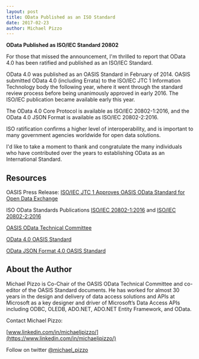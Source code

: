 ```yaml
---
layout: post
title: OData Published as an ISO Standard
date: 2017-02-23 
author: Michael Pizzo
---
```


**OData Published as ISO/IEC Standard 20802**

For those that missed the announcement, I'm thrilled to report that OData 4.0 has been ratified and published as an ISO/IEC Standard.

OData 4.0 was published as an OASIS Standard in February of 2014. OASIS submitted OData 4.0 (including Errata) to the ISO/IEC JTC 1 Information Technology body the following year, where it went through the standard review process before being unanimously approved in early 2016. The ISO/IEC publication became available early this year. 

The OData 4.0 Core Protocol is available as ISO/IEC 20802-1:2016, and the OData 4.0 JSON Format is available as ISO/IEC 20802-2:2016.

ISO ratification confirms a higher level of interoperability, and is important to many government agencies worldwide for open data solutions.

I'd like to take a moment to thank and congratulate the many individuals who have contributed over the years to establishing OData as an International Standard.

Resources
---------

OASIS Press Release: [ISO/IEC JTC 1 Approves OASIS OData Standard for Open Data Exchange](https://www.oasis-open.org/news/pr/iso-iec-jtc-1-approves-oasis-odata-standard-for-open-data-exchange)

ISO OData Standards Publications [ISO/IEC 20802-1:2016](http://www.iso.org/iso/catalogue_detail.htm?csnumber=69208) and [ISO/IEC 20802-2:2016](http://www.iso.org/iso/catalogue_detail.htm?csnumber=69209)

[OASIS OData Technical Committee](https://www.oasis-open.org/committees/odata/)

[OData 4.0 OASIS Standard](https://www.oasis-open.org/standards#odatav4.0)

[OData JSON Format 4.0 OASIS Standard](https://www.oasis-open.org/standards#odatajsonv4.0)

About the Author
----------------

Michael Pizzo is Co-Chair of the OASIS OData Technical Committee and co-editor of the OASIS Standard documents. He has worked for almost 30 years in the design and delivery of data access solutions and APIs at Microsoft as a key designer and driver of Microsoft’s Data Access APIs including ODBC, OLEDB, ADO.NET, ADO.NET Entity Framework, and OData. 

Contact Michael Pizzo:

[www.linkedin.com/in/michaeljpizzo/](https://www.linkedin.com/in/michaeljpizzo/)

Follow on twitter [@michael_pizzo](https://twitter.com/michael_pizzo)

